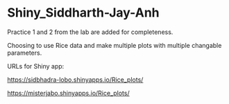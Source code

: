 # Shiny_Siddharth-Jay-Anh

Practice 1 and 2 from the lab are added for completeness.

Choosing to use Rice data and make multiple plots with multiple changable parameters.


URLs for Shiny app:

https://sidbhadra-lobo.shinyapps.io/Rice_plots/

https://misterjabo.shinyapps.io/Rice_plots/


